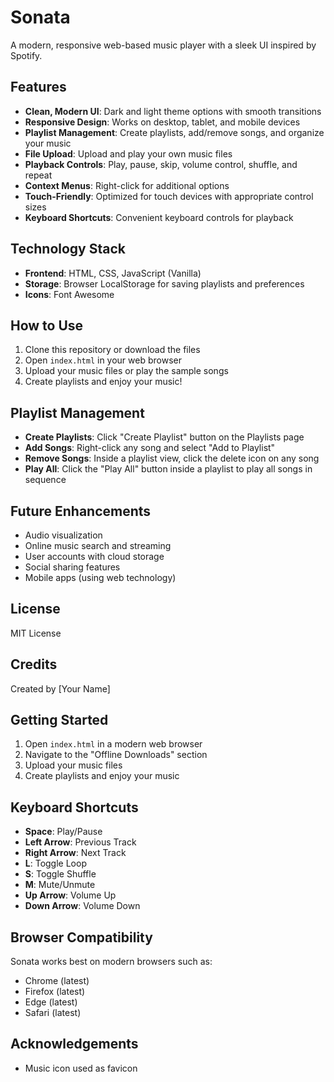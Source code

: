 # Sonata

A modern, responsive web-based music player with a sleek UI inspired by Spotify.

## Features

- **Clean, Modern UI**: Dark and light theme options with smooth transitions
- **Responsive Design**: Works on desktop, tablet, and mobile devices
- **Playlist Management**: Create playlists, add/remove songs, and organize your music
- **File Upload**: Upload and play your own music files
- **Playback Controls**: Play, pause, skip, volume control, shuffle, and repeat
- **Context Menus**: Right-click for additional options
- **Touch-Friendly**: Optimized for touch devices with appropriate control sizes
- **Keyboard Shortcuts**: Convenient keyboard controls for playback

## Technology Stack

- **Frontend**: HTML, CSS, JavaScript (Vanilla)
- **Storage**: Browser LocalStorage for saving playlists and preferences
- **Icons**: Font Awesome

## How to Use

1. Clone this repository or download the files
2. Open `index.html` in your web browser
3. Upload your music files or play the sample songs
4. Create playlists and enjoy your music!

## Playlist Management

- **Create Playlists**: Click "Create Playlist" button on the Playlists page
- **Add Songs**: Right-click any song and select "Add to Playlist"
- **Remove Songs**: Inside a playlist view, click the delete icon on any song
- **Play All**: Click the "Play All" button inside a playlist to play all songs in sequence

## Future Enhancements

- Audio visualization
- Online music search and streaming
- User accounts with cloud storage
- Social sharing features
- Mobile apps (using web technology)

## License

MIT License

## Credits

Created by [Your Name]

## Getting Started

1. Open `index.html` in a modern web browser
2. Navigate to the "Offline Downloads" section
3. Upload your music files
4. Create playlists and enjoy your music

## Keyboard Shortcuts

- **Space**: Play/Pause
- **Left Arrow**: Previous Track
- **Right Arrow**: Next Track
- **L**: Toggle Loop
- **S**: Toggle Shuffle
- **M**: Mute/Unmute
- **Up Arrow**: Volume Up
- **Down Arrow**: Volume Down

## Browser Compatibility

Sonata works best on modern browsers such as:
- Chrome (latest)
- Firefox (latest)
- Edge (latest)
- Safari (latest)

## Acknowledgements

- Music icon used as favicon
